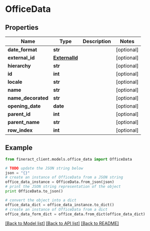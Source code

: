 # OfficeData


## Properties

Name | Type | Description | Notes
------------ | ------------- | ------------- | -------------
**date_format** | **str** |  | [optional] 
**external_id** | [**ExternalId**](ExternalId.md) |  | [optional] 
**hierarchy** | **str** |  | [optional] 
**id** | **int** |  | [optional] 
**locale** | **str** |  | [optional] 
**name** | **str** |  | [optional] 
**name_decorated** | **str** |  | [optional] 
**opening_date** | **date** |  | [optional] 
**parent_id** | **int** |  | [optional] 
**parent_name** | **str** |  | [optional] 
**row_index** | **int** |  | [optional] 

## Example

```python
from fineract_client.models.office_data import OfficeData

# TODO update the JSON string below
json = "{}"
# create an instance of OfficeData from a JSON string
office_data_instance = OfficeData.from_json(json)
# print the JSON string representation of the object
print OfficeData.to_json()

# convert the object into a dict
office_data_dict = office_data_instance.to_dict()
# create an instance of OfficeData from a dict
office_data_form_dict = office_data.from_dict(office_data_dict)
```
[[Back to Model list]](../README.md#documentation-for-models) [[Back to API list]](../README.md#documentation-for-api-endpoints) [[Back to README]](../README.md)


